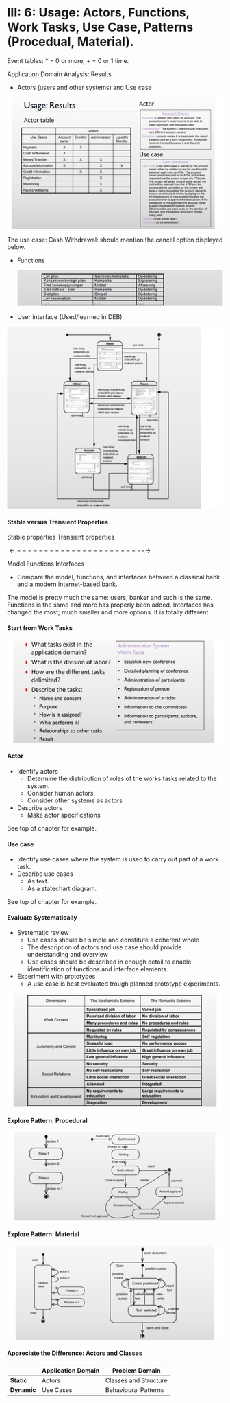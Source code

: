 # III: 6: Usage: Actors, Functions, Work Tasks, Use Case, Patterns (Procedual, Material). 

Event tables: * = 0 or more, + = 0 or 1 time.

Application Domain Analysis: Results

- Actors (users and other systems) and Use case

![](.\img\26.png)

The use case: Cash Withdrawal: should mention the cancel option displayed below.

- Functions

  ![](.\img\24.png)

- User interface (Used/learned in DEB)

![](.\img\25.png)

#### Stable versus Transient Properties

Stable properties                                            Transient properties 

$\leftarrow ------------------------ \rightarrow$

Model                                 Functions                                 Interfaces

- Compare the model, functions, and interfaces between a classical bank and a modern internet-based bank.

The model is pretty much the same: users, banker and such is the same. Functions is the same and more has properly been added. Interfaces has changed the most; much smaller and more options. It is totally different.

#### Start from Work Tasks

![](.\img\27.png)

#### Actor

- Identify actors
  - Determine the distribution of roles of the works tasks related to the system.
  - Consider human actors.
  - Consider other systems as actors
- Describe actors
  - Make actor specifications

See top of chapter for example.

#### Use case

- Identify use cases where the system is used to carry out part of a work task.
- Describe use cases
  - As text.
  - As a statechart diagram.

See top of chapter for example.

#### Evaluate Systematically

- Systematic review
  - Use cases should be simple and constitute a coherent whole
  - The description of actors and use case should provide understanding and overview
  - Use cases should be described in enough detail to enable identification of functions and interface elements.
- Experiment with prototypes
  - A use case is best evaluated trough planned prototype experiments.

![](.\img\28.png)



#### Explore Pattern: Procedural

![](.\img\30.png)

#### Explore Pattern: Material

![](.\img\29.png)

#### Appreciate the Difference: Actors and Classes

|             | Application Domain | Problem Domain        |
| ----------- | ------------------ | --------------------- |
| **Static**  | Actors             | Classes and Structure |
| **Dynamic** | Use Cases          | Behavioural Patterns  |

